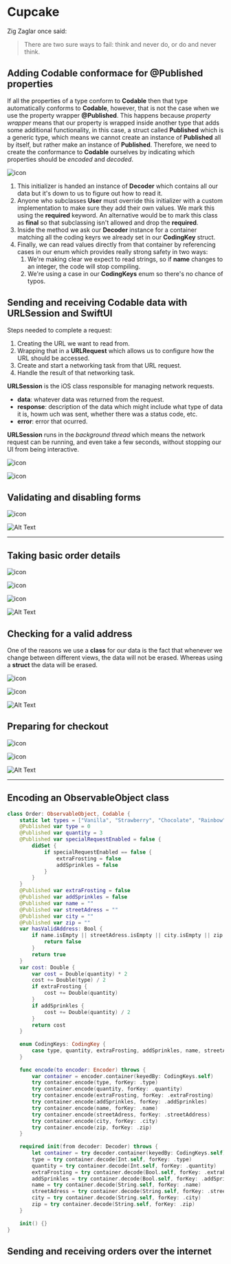 # Cupcake

Zig Zaglar once said: 

> There are two sure ways to fail: think and never do, or do and never think. 

## Adding Codable conformace for @Published properties

If all the properties of a type conform to **Codable** then that type automatically conforms to **Codable**, however, that is not the case when we use the property wrapper **@Published**. This happens because *property wrapper* means that our property is wrapped inside another type that adds some additional functionality, in this case, a struct called **Published** which is a generic type, which means we cannot create an instance of **Published** all by itself, but rather make an instance of **Published<String>**. Therefore, we need to create the conformance to **Codable** ourselves by indicating which properties should be *encoded* and *decoded*. 

![icon](images/UserClass.png)

1. This initializer is handed an instance of **Decoder** which contains all our data but it's down to us to figure out how to read it. 
2. Anyone who subclasses **User** must override this initializer with a custom implementation to make sure they add their own values. We mark this using the **required** keyword. An alternative would be to mark this class as **final** so that subclassing isn't allowed and drop the **required**. 
3. Inside the method we ask our **Decoder** instance for a container matching all the coding keyrs we already set in our **CodingKey** struct. 
4. Finally, we can read values directly from that container by referencing cases in our enum which provides really strong safety in two ways: 
   1. We're making clear we expect to read strings, so if **name** changes to an integer, the code will stop compiling. 
   2. We're using a case in our **CodingKeys** enum so there's no chance of typos. 

## Sending and receiving Codable data with URLSession and SwiftUI

Steps needed to complete a request: 

1. Creating the URL we want to read from.
2. Wrapping that in a **URLRequest** which allows us to configure how the URL should be accessed. 
3. Create and start a networking task from that URL request. 
4. Handle the result of that networking task. 

**URLSession** is the iOS class responsible for managing network requests. 

- **data**: whatever data was returned from the request.
- **response**: description of the data which might include what type of data it is, howm uch was sent, whether there was a status code, etc.
- **error**: error that ocurred.

**URLSession** runs in the *background thread* which means the network request can be running, and even take a few seconds, without stopping our UI from being interactive. 

![icon](images/URLSessionInsideContentView.png)

![icon](images/URLSessionInsideContentView-Simulator.png)

## Validating and disabling forms

![icon](images/DisablingForm.png)

![Alt Text](images/DF-Simulator.gif)



---

## Taking basic order details

![icon](images/OrderClass.png)

![icon](images/CC-ContentView-1.png)

![icon](images/CC-ContentView-2.png)

![Alt Text](images/CC-Simulator.gif)

## Checking for a valid address

One of the reasons we use a **class** for our data is the fact that whenever we change between different views, the data will not be erased. Whereas using a **struct** the data will be erased. 

![icon](images/OrderClassForAddressView.png)

![icon](images/AddressView.png)

![Alt Text](images/AddressView-Simulator.gif)

## Preparing for checkout 

![icon](images/CheckoutView.png)

![icon](images/OrderClassForCheckoutView.png)

![Alt Text](images/CheckoutView-Simulator.gif)

---

## Encoding an ObservableObject class

```swift
class Order: ObservableObject, Codable {
    static let types = ["Vanilla", "Strawberry", "Chocolate", "Rainbow"]
    @Published var type = 0
    @Published var quantity = 3
    @Published var specialRequestEnabled = false {
        didSet {
            if specialRequestEnabled == false {
                extraFrosting = false
                addSprinkles = false
            }
        }
    }
    @Published var extraFrosting = false
    @Published var addSprinkles = false
    @Published var name = ""
    @Published var streetAdress = ""
    @Published var city = ""
    @Published var zip = ""
    var hasValidAddress: Bool {
        if name.isEmpty || streetAdress.isEmpty || city.isEmpty || zip.isEmpty {
            return false
        }
        return true
    }
    var cost: Double {
        var cost = Double(quantity) * 2
        cost += Double(type) / 2
        if extraFrosting {
            cost += Double(quantity)
        }
        if addSprinkles {
            cost += Double(quantity) / 2
        }
        return cost
    }
    
    enum CodingKeys: CodingKey {
        case type, quantity, extraFrosting, addSprinkles, name, streetAddress, city, zip
    }
    
    func encode(to encoder: Encoder) throws {
        var container = encoder.container(keyedBy: CodingKeys.self)
        try container.encode(type, forKey: .type)
        try container.encode(quantity, forKey: .quantity)
        try container.encode(extraFrosting, forKey: .extraFrosting)
        try container.encode(addSprinkles, forKey: .addSprinkles)
        try container.encode(name, forKey: .name)
        try container.encode(streetAdress, forKey: .streetAddress)
        try container.encode(city, forKey: .city)
        try container.encode(zip, forKey: .zip)
    }
    
    required init(from decoder: Decoder) throws {
        let container = try decoder.container(keyedBy: CodingKeys.self)
        type = try container.decode(Int.self, forKey: .type)
        quantity = try container.decode(Int.self, forKey: .quantity)
        extraFrosting = try container.decode(Bool.self, forKey: .extraFrosting)
        addSprinkles = try container.decode(Bool.self, forKey: .addSprinkles)
        name = try container.decode(String.self, forKey: .name)
        streetAdress = try container.decode(String.self, forKey: .streetAddress)
        city = try container.decode(String.self, forKey: .city)
        zip = try container.decode(String.self, forKey: .zip)
    }
    
    init() {}
}
```

## Sending and receiving orders over the internet

